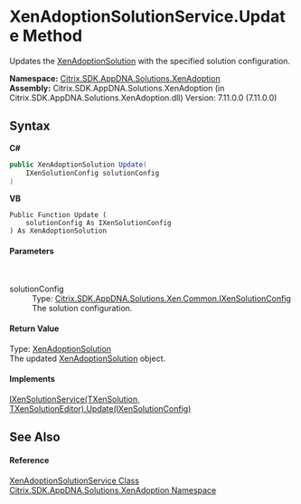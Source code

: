 # XenAdoptionSolutionService.Update Method 
 

Updates the <a href="257383db-8875-0a8f-2365-573f372e35da">XenAdoptionSolution</a> with the specified solution configuration.

**Namespace:**&nbsp;<a href="2a3ca15a-daca-4e24-783c-63ca2cba5f92">Citrix.SDK.AppDNA.Solutions.XenAdoption</a><br />**Assembly:**&nbsp;Citrix.SDK.AppDNA.Solutions.XenAdoption (in Citrix.SDK.AppDNA.Solutions.XenAdoption.dll) Version: 7.11.0.0 (7.11.0.0)

## Syntax

**C#**
```csharp
public XenAdoptionSolution Update(
	IXenSolutionConfig solutionConfig
)
```

**VB**
```vbnet
Public Function Update ( 
	solutionConfig As IXenSolutionConfig
) As XenAdoptionSolution
```


#### Parameters
&nbsp;<dl><dt>solutionConfig</dt><dd>Type: <a href="f190d9a2-dc65-8675-76ac-56c23da6c3af">Citrix.SDK.AppDNA.Solutions.Xen.Common.IXenSolutionConfig</a><br />The solution configuration.</dd></dl>

#### Return Value
Type: <a href="257383db-8875-0a8f-2365-573f372e35da">XenAdoptionSolution</a><br />The updated <a href="257383db-8875-0a8f-2365-573f372e35da">XenAdoptionSolution</a> object.

#### Implements
<a href="5ec314fe-4195-e457-03ae-5a1b57cd2dd8">IXenSolutionService(TXenSolution, TXenSolutionEditor).Update(IXenSolutionConfig)</a><br />

## See Also


#### Reference
<a href="3d02a0c7-f5b0-3f4d-91a4-495762065f18">XenAdoptionSolutionService Class</a><br /><a href="2a3ca15a-daca-4e24-783c-63ca2cba5f92">Citrix.SDK.AppDNA.Solutions.XenAdoption Namespace</a><br />